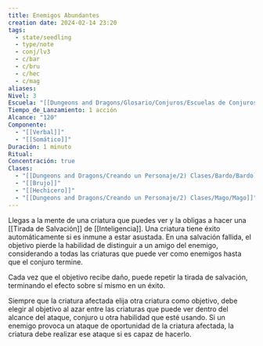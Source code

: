 ```yaml
---
title: Enemigos Abundantes
creation date: 2024-02-14 23:20
tags:
  - state/seedling
  - type/note
  - conj/lv3
  - c/bar
  - c/bru
  - c/hec
  - c/mag
aliases: 
Nivel: 3
Escuela: "[[Dungeons and Dragons/Glosario/Conjuros/Escuelas de Conjuros/Encantamiento]]"
Tiempo_de_Lanzamiento: 1 acción
Alcance: "120"
Componente:
  - "[[Verbal]]"
  - "[[Somático]]"
Duración: 1 minuto
Ritual: 
Concentración: true
Clases:
  - "[[Dungeons and Dragons/Creando un Personaje/2) Clases/Bardo/Bardo]]"
  - "[[Brujo]]"
  - "[[Hechicero]]"
  - "[[Dungeons and Dragons/Creando un Personaje/2) Clases/Mago/Mago]]"
---
```

Llegas a la mente de una criatura que puedes ver y la obligas a hacer una [[Tirada de Salvación]] de [[Inteligencia]]. Una criatura tiene éxito automáticamente si es inmune a estar asustada. En una salvación fallida, el objetivo pierde la habilidad de distinguir a un amigo del enemigo, considerando a todas las criaturas que puede ver como enemigos hasta que el conjuro termine. 

Cada vez que el objetivo recibe daño, puede repetir la tirada de salvación, terminando el efecto
sobre sí mismo en un éxito.

Siempre que la criatura afectada elija otra criatura como objetivo, debe elegir al objetivo al azar entre las criaturas que puede ver dentro del alcance del ataque, conjuro u otra habilidad que esté usando. Si un enemigo provoca un ataque de oportunidad de la criatura afectada, la criatura debe realizar ese ataque si es capaz de hacerlo.
